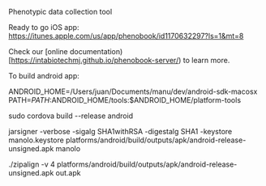 
Phenotypic data collection tool

Ready to go iOS app: https://itunes.apple.com/us/app/phenobook/id1170632297?ls=1&mt=8

Check our [online documentation)[https://intabiotechmj.github.io/phenobook-server/)
to learn more.

To build android app:

ANDROID_HOME=/Users/juan/Documents/manu/dev/android-sdk-macosx
PATH=${PATH}:$ANDROID_HOME/tools:$ANDROID_HOME/platform-tools

sudo cordova build --release android

jarsigner -verbose -sigalg SHA1withRSA -digestalg SHA1 -keystore manolo.keystore platforms/android/build/outputs/apk/android-release-unsigned.apk manolo

./zipalign -v 4 platforms/android/build/outputs/apk/android-release-unsigned.apk out.apk
